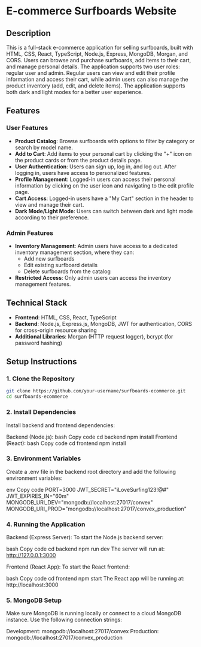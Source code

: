 # E-commerce Surfboards Website

## Description
This is a full-stack e-commerce application for selling surfboards, built with HTML, CSS, React, TypeScript, Node.js, Express, MongoDB, Morgan, and CORS. Users can browse and purchase surfboards, add items to their cart, and manage personal details. The application supports two user roles: regular user and admin. Regular users can view and edit their profile information and access their cart, while admin users can also manage the product inventory (add, edit, and delete items). The application supports both dark and light modes for a better user experience.

## Features

### User Features
- **Product Catalog**: Browse surfboards with options to filter by category or search by model name.
- **Add to Cart**: Add items to your personal cart by clicking the "+" icon on the product cards or from the product details page.
- **User Authentication**: Users can sign up, log in, and log out. After logging in, users have access to personalized features.
- **Profile Management**: Logged-in users can access their personal information by clicking on the user icon and navigating to the edit profile page.
- **Cart Access**: Logged-in users have a "My Cart" section in the header to view and manage their cart.
- **Dark Mode/Light Mode**: Users can switch between dark and light mode according to their preference.

### Admin Features
- **Inventory Management**: Admin users have access to a dedicated inventory management section, where they can:
  - Add new surfboards
  - Edit existing surfboard details
  - Delete surfboards from the catalog
- **Restricted Access**: Only admin users can access the inventory management features.

## Technical Stack
- **Frontend**: HTML, CSS, React, TypeScript
- **Backend**: Node.js, Express.js, MongoDB, JWT for authentication, CORS for cross-origin resource sharing
- **Additional Libraries**: Morgan (HTTP request logger), bcrypt (for password hashing)

## Setup Instructions

### 1. Clone the Repository
```bash
git clone https://github.com/your-username/surfboards-ecommerce.git
cd surfboards-ecommerce
```


### 2. Install Dependencies
Install backend and frontend dependencies:

Backend (Node.js):
bash
Copy code
cd backend
npm install
Frontend (React):
bash
Copy code
cd frontend
npm install


### 3. Environment Variables
Create a .env file in the backend root directory and add the following environment variables:

env
Copy code
PORT=3000
JWT_SECRET="iLoveSurfing123!@#"
JWT_EXPIRES_IN="60m"
MONGODB_URI_DEV="mongodb://localhost:27017/convex"
MONGODB_URI_PROD="mongodb://localhost:27017/convex_production"


### 4. Running the Application
Backend (Express Server):
To start the Node.js backend server:

bash
Copy code
cd backend
npm run dev
The server will run at: http://127.0.0.1:3000

Frontend (React App):
To start the React frontend:

bash
Copy code
cd frontend
npm start
The React app will be running at: http://localhost:3000

### 5. MongoDB Setup
Make sure MongoDB is running locally or connect to a cloud MongoDB instance. Use the following connection strings:

Development: mongodb://localhost:27017/convex
Production: mongodb://localhost:27017/convex_production


